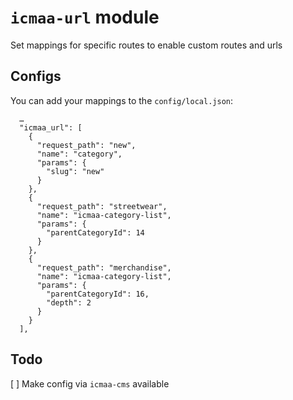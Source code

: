 # `icmaa-url` module

Set mappings for specific routes to enable custom routes and urls

## Configs

You can add your mappings to the `config/local.json`:

```
  …
  "icmaa_url": [
    {
      "request_path": "new",
      "name": "category",
      "params": {
        "slug": "new"
      }
    },
    {
      "request_path": "streetwear",
      "name": "icmaa-category-list",
      "params": {
        "parentCategoryId": 14
      }
    },
    {
      "request_path": "merchandise",
      "name": "icmaa-category-list",
      "params": {
        "parentCategoryId": 16,
        "depth": 2
      }
    }
  ],
```

## Todo

[ ] Make config via `icmaa-cms` available
